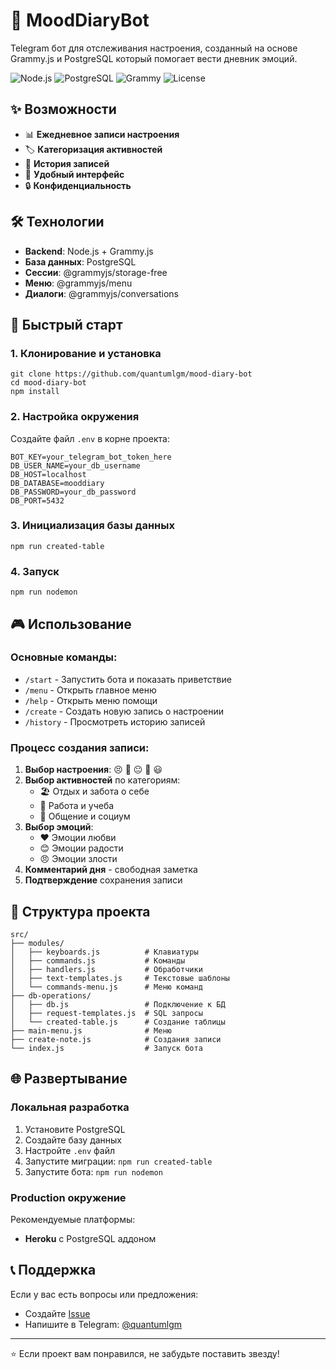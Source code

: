 # 📘 MoodDiaryBot

Telegram бот для отслеживания настроения, созданный на основе Grammy.js и PostgreSQL который помогает вести дневник эмоций.

![Node.js](https://img.shields.io/badge/Node.js-18+-green)
![PostgreSQL](https://img.shields.io/badge/PostgreSQL-15-blue)
![Grammy](https://img.shields.io/badge/Grammy-1.37-yellow)
![License](https://img.shields.io/badge/License-MIT-lightgrey)

## ✨ Возможности

- 📊 **Ежедневное записи настроения** 
- 🏷️ **Категоризация активностей** 
- 💾 **История записей** 
- 📱 **Удобный интерфейс** 
- 🔒 **Конфиденциальность**

## 🛠️ Технологии

- **Backend**: Node.js + Grammy.js
- **База данных**: PostgreSQL
- **Сессии**: @grammyjs/storage-free
- **Меню**: @grammyjs/menu
- **Диалоги**: @grammyjs/conversations

## 🚀 Быстрый старт

### 1. Клонирование и установка
```
git clone https://github.com/quantumlgm/mood-diary-bot
cd mood-diary-bot
npm install 
```
### 2. Настройка окружения

Создайте файл `.env` в корне проекта:

```
BOT_KEY=your_telegram_bot_token_here
DB_USER_NAME=your_db_username
DB_HOST=localhost
DB_DATABASE=mooddiary
DB_PASSWORD=your_db_password
DB_PORT=5432
```

### 3. Инициализация базы данных

```
npm run created-table
```

### 4. Запуск
```
npm run nodemon
```

## 🎮 Использование

### Основные команды:

- `/start` - Запустить бота и показать приветствие
- `/menu` - Открыть главное меню
- `/help` - Открыть меню помощи
- `/create` - Создать новую запись о настроении
- `/history` - Просмотреть историю записей

### Процесс создания записи:

1. **Выбор настроения**: 😣 🙁 😐 🙂 😃  
2. **Выбор активностей** по категориям:  
   - 🏖️ Отдых и забота о себе  
   - 💼 Работа и учеба  
   - 👥 Общение и социум  
3. **Выбор эмоций**:  
   - ❤️ Эмоции любви 
   - 😊 Эмоции радости 
   - 😠 Эмоции злости 
4. **Комментарий дня** - свободная заметка
5. **Подтверждение** сохранения записи

## 📁 Структура проекта
```
src/
├── modules/
│   ├── keyboards.js          # Клавиатуры
│   ├── commands.js           # Команды
│   ├── handlers.js           # Обработчики
│   ├── text-templates.js     # Текстовые шаблоны
│   └── commands-menu.js      # Меню команд
├── db-operations/
│   ├── db.js                 # Подключение к БД
│   ├── request-templates.js  # SQL запросы
│   └── created-table.js      # Создание таблицы
├── main-menu.js              # Меню
├── create-note.js            # Создания записи
└── index.js                  # Запуск бота
```

## 🌐 Развертывание

### Локальная разработка

1. Установите PostgreSQL  
2. Создайте базу данных  
3. Настройте `.env` файл  
4. Запустите миграции: `npm run created-table`  
5. Запустите бота: `npm run nodemon`

### Production окружение

Рекомендуемые платформы:  
- **Heroku** с PostgreSQL аддоном  

## 📞 Поддержка

Если у вас есть вопросы или предложения:  
- Создайте [Issue](https://github.com/quantumlgm/mood-diary-bot/issues)  
- Напишите в Telegram: [@quantumlgm](https://t.me/quantumlgm)  
---
⭐ Если проект вам понравился, не забудьте поставить звезду!
